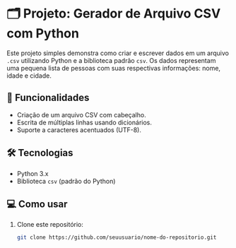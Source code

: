 # 🗂️ Projeto: Gerador de Arquivo CSV com Python

Este projeto simples demonstra como criar e escrever dados em um arquivo `.csv` utilizando Python e a biblioteca padrão `csv`. Os dados representam uma pequena lista de pessoas com suas respectivas informações: nome, idade e cidade.

## 🚀 Funcionalidades

- Criação de um arquivo CSV com cabeçalho.
- Escrita de múltiplas linhas usando dicionários.
- Suporte a caracteres acentuados (UTF-8).

## 🛠️ Tecnologias

- Python 3.x
- Biblioteca `csv` (padrão do Python)

## 💻 Como usar

1. Clone este repositório:
   ```bash
   git clone https://github.com/seuusuario/nome-do-repositorio.git

